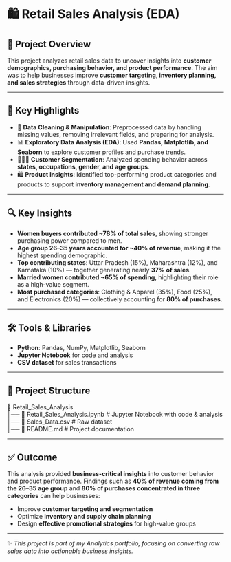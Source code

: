 # 🛍️ Retail Sales Analysis (EDA)  

## 📌 Project Overview  
This project analyzes retail sales data to uncover insights into **customer demographics, purchasing behavior, and product performance**. The aim was to help businesses improve **customer targeting, inventory planning, and sales strategies** through data-driven insights.  

---

## 🚀 Key Highlights  
- 🧹 **Data Cleaning & Manipulation**: Preprocessed data by handling missing values, removing irrelevant fields, and preparing for analysis.  
- 📊 **Exploratory Data Analysis (EDA)**: Used **Pandas, Matplotlib, and Seaborn** to explore customer profiles and purchase trends.  
- 🧑‍🤝‍🧑 **Customer Segmentation**: Analyzed spending behavior across **states, occupations, gender, and age groups**.  
- 🛍️ **Product Insights**: Identified top-performing product categories and products to support **inventory management and demand planning**.  

---

## 🔍 Key Insights  
- **Women buyers contributed ~78% of total sales**, showing stronger purchasing power compared to men.  
- **Age group 26–35 years accounted for ~40% of revenue**, making it the highest spending demographic.  
- **Top contributing states**: Uttar Pradesh (15%), Maharashtra (12%), and Karnataka (10%) — together generating nearly **37% of sales**.  
- **Married women contributed ~65% of spending**, highlighting their role as a high-value segment.  
- **Most purchased categories**: Clothing & Apparel (35%), Food (25%), and Electronics (20%) — collectively accounting for **80% of purchases**.  

---

## 🛠 Tools & Libraries  
- **Python**: Pandas, NumPy, Matplotlib, Seaborn  
- **Jupyter Notebook** for code and analysis  
- **CSV dataset** for sales transactions  

---

## 📂 Project Structure  
📁 Retail_Sales_Analysis  
│── 📓 Retail_Sales_Analysis.ipynb   # Jupyter Notebook with code & analysis  
│── 📄 Sales_Data.csv                # Raw dataset  
│── 📄 README.md                     # Project documentation  

---

## ✅ Outcome  
This analysis provided **business-critical insights** into customer behavior and product performance. Findings such as **40% of revenue coming from the 26–35 age group** and **80% of purchases concentrated in three categories** can help businesses:  
- Improve **customer targeting and segmentation**  
- Optimize **inventory and supply chain planning**  
- Design **effective promotional strategies** for high-value groups  

---

✨ *This project is part of my Analytics portfolio, focusing on converting raw sales data into actionable business insights.*  
